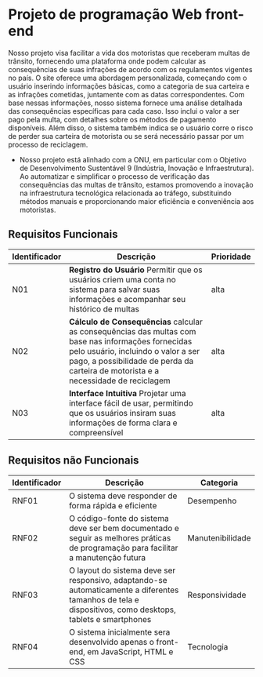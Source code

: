 # Projeto de programação Web front-end

Nosso projeto visa facilitar a vida dos motoristas que receberam multas de trânsito, fornecendo uma plataforma onde podem calcular as consequências de suas infrações de acordo com os regulamentos vigentes no país. O site oferece uma abordagem personalizada, começando com o usuário inserindo informações básicas, como a categoria de sua carteira e as infrações cometidas, juntamente com as datas correspondentes. Com base nessas informações, nosso sistema fornece uma análise detalhada das consequências específicas para cada caso. Isso inclui o valor a ser pago pela multa, com detalhes sobre os métodos de pagamento disponíveis. Além disso, o sistema também indica se o usuário corre o risco de perder sua carteira de motorista ou se será necessário passar por um processo de reciclagem. 
- Nosso projeto está alinhado com a ONU, em particular com o Objetivo de Desenvolvimento Sustentável 9 (Indústria, Inovação e Infraestrutura). Ao automatizar e simplificar o processo de verificação das consequências das multas de trânsito, estamos promovendo a inovação na infraestrutura tecnológica relacionada ao tráfego, substituindo métodos manuais e proporcionando maior eficiência e conveniência aos motoristas.

## Requisitos Funcionais

|Identificador|Descrição|Prioridade
|--|--|--|
|N01|**Registro do Usuário** Permitir que os usuários criem uma conta no sistema para salvar suas informações e acompanhar seu histórico de multas| alta
|N02|**Cálculo de Consequências** calcular as consequências das multas com base nas informações fornecidas pelo usuário, incluindo o valor a ser pago, a possibilidade de perda da carteira de motorista e a necessidade de reciclagem| alta
|N03|**Interface Intuitiva** Projetar uma interface fácil de usar, permitindo que os usuários insiram suas informações de forma clara e compreensível| alta

## Requisitos não Funcionais

|Identificador|Descrição|Categoria|
|--|--|--|
|RNF01  |O sistema deve responder de forma rápida e eficiente |Desempenho
|RNF02|O código-fonte do sistema deve ser bem documentado e seguir as melhores práticas de programação para facilitar a manutenção futura |Manutenibilidade
|RNF03  |O layout do sistema deve ser responsivo, adaptando-se automaticamente a diferentes tamanhos de tela e dispositivos, como desktops, tablets e smartphones  |Responsividade
|RNF04  | O sistema inicialmente sera desenvolvido apenas o front-end, em JavaScript, HTML e CSS  |Tecnologia

